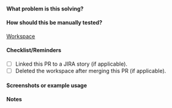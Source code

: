 #### What problem is this solving?

<!--- What is the motivation and context for this change? -->

#### How should this be manually tested?

[Workspace](url)

#### Checklist/Reminders

- [ ] Linked this PR to a JIRA story (if applicable).
- [ ] Deleted the workspace after merging this PR (if applicable).

#### Screenshots or example usage

#### Notes

<!-- Put any relevant information that doesn't fit in the other sections here. -->
